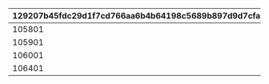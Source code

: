 |129207b45fdc29d1f7cd766aa6b4b64198c5689b897d9d7cfa74414c1ed2eaee|c71a824b659e3ac2f3f2d74497e9fc20a5fd1b106d1d6005e4035d020b4c1773|8f798727e27721cc013f09ffeb43d6073f6a1fbccf141aa1dab9354c474d6e45|ba397b4554cd8bbecf16c6f7e2a9ad4808762a7375de049c8b15dc2335f73f2a|
| --- | --- | --- | --- |
|105801|2023|2030|1|
|105901|2023|2030|2|
|106001|2023|2030|3|
|106401|2024|2030|4|